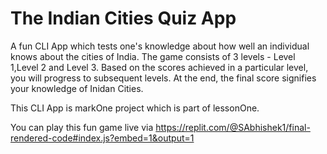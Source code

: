 # The Indian Cities Quiz App

 A fun CLI App which tests one's knowledge about how well an individual knows about the cities of India.
 The game consists of 3 levels - Level 1,Level 2 and Level 3.
 Based on the scores achieved in a particular level, you will progress to subsequent levels. 
 At the end, the final score signifies your knowledge of Inidan Cities.

This CLI App is markOne project which is part of lessonOne.

You can play this fun game live via https://replit.com/@SAbhishek1/final-rendered-code#index.js?embed=1&output=1

